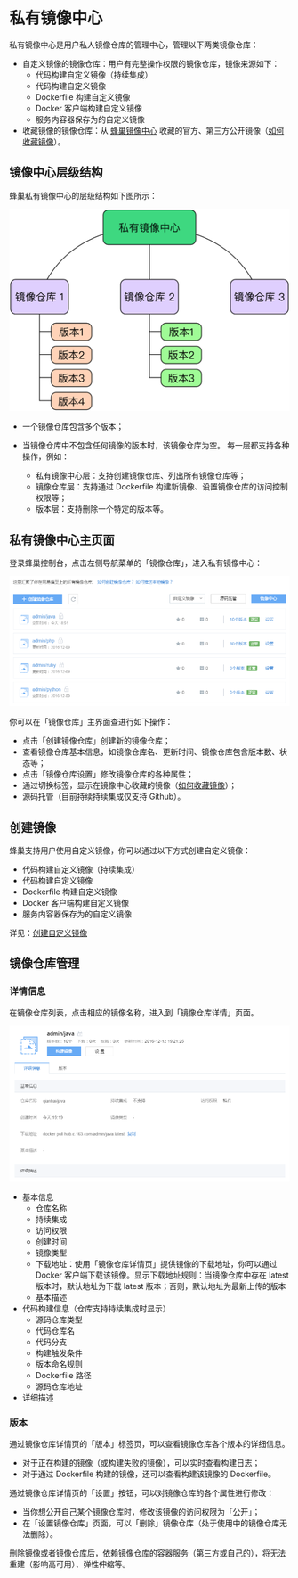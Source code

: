 # 私有镜像中心

私有镜像中心是用户私人镜像仓库的管理中心，管理以下两类镜像仓库：

* 自定义镜像的镜像仓库：用户有完整操作权限的镜像仓库，镜像来源如下：
	* 代码构建自定义镜像（持续集成）
	* 代码构建自定义镜像
	* Dockerfile 构建自定义镜像
	* Docker 客户端构建自定义镜像
	* 服务内容器保存为的自定义镜像
* 收藏镜像的镜像仓库：从 [蜂巢镜像中心](https://c.163.com/hub#/m/home/) 收藏的官方、第三方公开镜像（[如何收藏镜像](http://support.c.163.com/wiki/md.html#!容器服务/镜像仓库/使用指南/收藏镜像.md)）。

## 镜像中心层级结构

蜂巢私有镜像中心的层级结构如下图所示：

![](../image/私有镜像中心层级结构.jpg)

* 一个镜像仓库包含多个版本；
* 当镜像仓库中不包含任何镜像的版本时，该镜像仓库为空。
每一层都支持各种操作，例如：

	* 私有镜像中心层：支持创建镜像仓库、列出所有镜像仓库等；
	* 镜像仓库层：支持通过 Dockerfile 构建新镜像、设置镜像仓库的访问控制权限等；
	* 版本层：支持删除一个特定的版本等。

## 私有镜像中心主页面

登录蜂巢控制台，点击左侧导航菜单的「镜像仓库」，进入私有镜像中心：

![](../image/私有镜像中心_界面展示1.png)

你可以在「镜像仓库」主界面查进行如下操作：

* 点击「创建镜像仓库」创建新的镜像仓库；
* 查看镜像仓库基本信息，如镜像仓库名、更新时间、镜像仓库包含版本数、状态等；
* 点击「镜像仓库设置」修改镜像仓库的各种属性；
* 通过切换标签，显示在镜像中心收藏的镜像（[如何收藏镜像](http://support.c.163.com/md.html#!容器服务/镜像仓库/使用指南/收藏镜像.md)）；
* 源码托管（目前持续持续集成仅支持 Github）。

## 创建镜像

蜂巢支持用户使用自定义镜像，你可以通过以下方式创建自定义镜像：

* 代码构建自定义镜像（持续集成）
* 代码构建自定义镜像
* Dockerfile 构建自定义镜像
* Docker 客户端构建自定义镜像
* 服务内容器保存为的自定义镜像

详见：[创建自定义镜像](http://support.c.163.com/md.html#!容器服务/镜像仓库/使用指南/创建自定义镜像.md)

## 镜像仓库管理

### 详情信息

在镜像仓库列表，点击相应的镜像名称，进入到「镜像仓库详情」页面。

![](../image/私有镜像中心_镜像仓库详情页.png)

* 基本信息
	* 仓库名称
	* 持续集成
	* 访问权限
	* 创建时间
	* 镜像类型
	* 下载地址：使用「镜像仓库详情页」提供镜像的下载地址，你可以通过 Docker 客户端下载该镜像。显示下载地址规则：当镜像仓库中存在 latest 版本时，默认地址为下载 latest 版本；否则，默认地址为最新上传的版本
	* 基本描述
* 代码构建信息（仓库支持持续集成时显示）
	* 源码仓库类型
	* 代码仓库名
	* 代码分支
	* 构建触发条件
	* 版本命名规则
	* Dockerfile 路径
	* 源码仓库地址
* 详细描述

### 版本

通过镜像仓库详情页的「版本」标签页，可以查看镜像仓库各个版本的详细信息。

* 对于正在构建的镜像（或构建失败的镜像），可以实时查看构建日志；
* 对于通过 Dockerfile 构建的镜像，还可以查看构建该镜像的 Dockerfile。

通过镜像仓库详情页的「设置」按钮，可以对镜像仓库的各个属性进行修改：

* 当你想公开自己某个镜像仓库时，修改该镜像的访问权限为「公开」；
* 在「设置镜像仓库」页面，可以「删除」镜像仓库（处于使用中的镜像仓库无法删除）。

删除镜像或者镜像仓库后，依赖镜像仓库的容器服务（第三方或自己的），将无法重建（影响高可用）、弹性伸缩等。
































